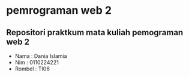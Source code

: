# pemrograman web 2
## Repositori praktkum mata kuliah pemograman web 2
- Nama : Dania Islamia
- Nim : 0110224221
- Rombel : TI06